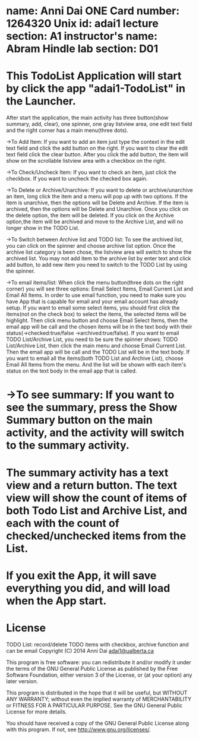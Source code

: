 name:               Anni Dai
ONE Card number:    1264320
Unix id:            adai1
lecture section:    A1
instructor's name:  Abram Hindle
lab section:        D01
=========================================================
This TodoList Application will start by click the app "adai1-TodoList" in the Launcher.
=========================================================
After start the application, the main activity has three button(show summary, add, clear), one spinner, one gray listview area, one edit text field and the right corner has a main menu(three dots).

->To Add Item:
If you want to add an item just type the context in the edit text field and click the add button on the right. If you want to clear the edit text field click the clear button.
After you click the add button, the item will show on the scrollable listview area with a checkbox on the right.

->To Check/Uncheck Item:
If you want to check an item, just click the checkbox. If you want to uncheck the checked box again.

->To Delete or Archive/Unarchive:
If you want to delete or archive/unarchive an item, long click the item and a menu will pop up with two options. If the item is unarchive, then the options will be Delete and Archive. If the item is archived, then the options will be Delete and Unarchive.
Once you click on the delete option, the item will be deleted.
If you click on the Archive option,the item will be archived and move to the Archive List, and will no longer show in the TODO List.

->To Switch between Archive list and TODO list:
To see the archived list, you can click on the spinner and choose archive list option. Once the archive list category is been chose, the listview area will switch to show the archived list.
You may not add item to the archive list by enter text and click add button, to add new item you need to switch to the TODO List by using the spinner.

->To email items/list:
When click the menu button(three dots on the right corner) you will see three options: 
Email Select Items, Email Current List and Email All Items.
In order to use email function, you need to make sure you have App that is capable for email and your email account has already setup.
If you want to email some select items, you should first click the items(not on the check box) to select the items, the selected items will be highlight. Then click menu button and choose Email Select Items, then the email app will be call and the chosen items will be in the text body with their status(->checked:true/false ->archived:true/false).
If you want to email TODO List/Archive List, you need to be sure the spinner shows:
TODO List/Archive List, then click the main menu and choose Email Current List. Then the email app will be call and the TODO List will be in the text body.
If you want to email all the items(both TODO List and Archive List), choose Email All Items from the menu. And the list will be shown with each item's status on the text body in the email app that is called.

->To see summary:
If you want to see the summary, press the Show Summary button on the main activity, and the activity will switch to the summary activity.
========================================================
The summary activity has a text view and a return button.
The text view will show the count of items of both Todo List and Archive List, and each with the count of checked/unchecked items from the List.
========================================================
If you exit the App, it will save everything you did, and will load when the App start.
========================================================
License
========================================================

 TODO List: record/delete TODO items with checkbox, archive function and can be email
 Copyright (C) 2014  Anni Dai adai1@ualberta.ca

 This program is free software: you can redistribute it and/or modify
 it under the terms of the GNU General Public License as published by
 the Free Software Foundation, either version 3 of the License, or
 (at your option) any later version.

 This program is distributed in the hope that it will be useful,
 but WITHOUT ANY WARRANTY; without even the implied warranty of
 MERCHANTABILITY or FITNESS FOR A PARTICULAR PURPOSE.  See the
 GNU General Public License for more details.

 You should have received a copy of the GNU General Public License
 along with this program.  If not, see <http://www.gnu.org/licenses/>.